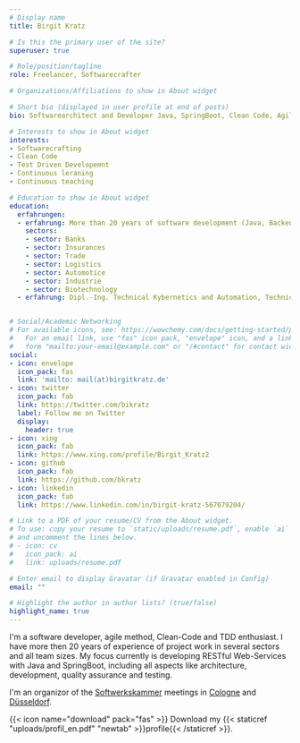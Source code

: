 ```yaml
---
# Display name
title: Birgit Kratz

# Is this the primary user of the site?
superuser: true

# Role/position/tagline
role: Freelancer, Softwarecrafter

# Organizations/Affiliations to show in About widget

# Short bio (displayed in user profile at end of posts)
bio: Softwarearchitect and Developer Java, SpringBoot, Clean Code, Agile

# Interests to show in About widget
interests:
- Softwarecrafting
- Clean Code
- Test Driven Developemnt
- Continuous leraning
- Continuous teaching

# Education to show in About widget
education:
  erfahrungen:
  - erfahrung: More than 20 years of software development (Java, Backend)
    sectors:
    - sector: Banks
    - sector: Insurances
    - sector: Trade
    - sector: Logistics
    - sector: Automotice
    - sector: Industrie
    - sector: Biotechnology
  - erfahrung: Dipl.-Ing. Technical Kybernetics and Automation, Technical University of Dresden, 1992


# Social/Academic Networking
# For available icons, see: https://wowchemy.com/docs/getting-started/page-builder/#icons
#   For an email link, use "fas" icon pack, "envelope" icon, and a link in the
#   form "mailto:your-email@example.com" or "/#contact" for contact widget.
social:
- icon: envelope
  icon_pack: fas
  link: 'mailto: mail(at)birgitkratz.de'
- icon: twitter
  icon_pack: fab
  link: https://twitter.com/bikratz
  label: Follow me on Twitter
  display:
    header: true
- icon: xing
  icon_pack: fab
  link: https://www.xing.com/profile/Birgit_Kratz2
- icon: github
  icon_pack: fab
  link: https://github.com/bkratz
- icon: linkedin
  icon_pack: fab
  link: https://www.linkedin.com/in/birgit-kratz-567079204/

# Link to a PDF of your resume/CV from the About widget.
# To use: copy your resume to `static/uploads/resume.pdf`, enable `ai` icons in `params.toml`,
# and uncomment the lines below.
# - icon: cv
#   icon_pack: ai
#   link: uploads/resume.pdf

# Enter email to display Gravatar (if Gravatar enabled in Config)
email: ""

# Highlight the author in author lists? (true/false)
highlight_name: true
---
```


I'm a software developer, agile method, Clean-Code and TDD enthusiast.
I have more then 20 years of experience of project work in several sectors and all team sizes.
My focus currently is developing RESTful Web-Services with Java and SpringBoot, including all aspects like architecture, development, quality assurance and testing.

I'm an organizor of the [Softwerkskammer](https://softwerkskammer.org) meetings in [Cologne](https://www.meetup.com/de-DE/Softwerkskammer-Koln/) and [Düsseldorf](https://www.meetup.com/de-DE/Softwerkskammer-Dusseldorf/).

{{< icon name="download" pack="fas" >}} Download my {{< staticref "uploads/profil_en.pdf" "newtab" >}}profile{{< /staticref >}}.
